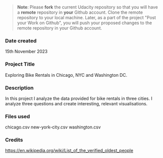 >**Note**: Please **fork** the current Udacity repository so that you will have a **remote** repository in **your** Github account. Clone the remote repository to your local machine. Later, as a part of the project "Post your Work on Github", you will push your proposed changes to the remote repository in your Github account.

### Date created
15th November 2023

### Project Title
Exploring Bike Rentals in Chicago, NYC and Washington DC.

### Description
In this project I analyze the data provided for bike rentals in three cities. I analyze three questions and create interesting, relevant visualisations. 

### Files used
chicago.csv
new-york-city.csv
washington.csv

### Credits
https://en.wikipedia.org/wiki/List_of_the_verified_oldest_people

